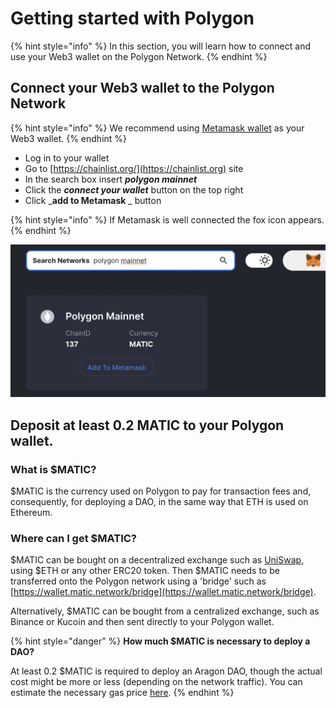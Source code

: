 # Getting started with Polygon

{% hint style="info" %}
In this section, you will learn how to connect and use your Web3 wallet on the Polygon Network.
{% endhint %}

## **Connect your Web3 wallet to the Polygon Network**

{% hint style="info" %}
We recommend using [Metamask wallet](./) as your Web3 wallet.
{% endhint %}

* Log in to your wallet
* Go to [https://chainlist.org/](https://chainlist.org) site
* In the search box insert _**polygon mainnet**_
* Click the _**connect your wallet**_ button on the top right
* Click \_**add to Metamask** \_ button

{% hint style="info" %}
If Metamask is well connected the fox icon appears.
{% endhint %}

![Add the Polygon network to Metamask using chainlist.org](<../../.gitbook/assets/Schermata 2022-01-26 alle 23.22.13.png>)

## **Deposit at least 0.2 MATIC to your Polygon wallet.**

### What is $MATIC?

$MATIC is the currency used on Polygon to pay for transaction fees and, consequently, for deploying a DAO, in the same way that ETH is used on Ethereum.

### Where can I get $MATIC?

$MATIC can be bought on a decentralized exchange such as [UniSwap](https://app.uniswap.org/#/swap), using $ETH or any other ERC20 token. Then $MATIC needs to be transferred onto the Polygon network using a 'bridge' such as [https://wallet.matic.network/bridge](https://wallet.matic.network/bridge).

Alternatively, $MATIC can be bought from a centralized exchange, such as Binance or Kucoin and then sent directly to your Polygon wallet.

{% hint style="danger" %}
**How much $MATIC is necessary to deploy a DAO?**

At least 0.2 $MATIC is required to deploy an Aragon DAO, though the actual cost might be more or less (depending on the network traffic). You can estimate the necessary gas price [here](gas-tracker.md).
{% endhint %}
